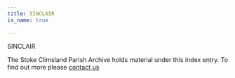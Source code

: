 ```yaml
---
title: SINCLAIR
is_name: true

---
```


SINCLAIR


The Stoke Climsland Parish Archive holds material under this index entry. To find out more please [contact us](/contact/)
